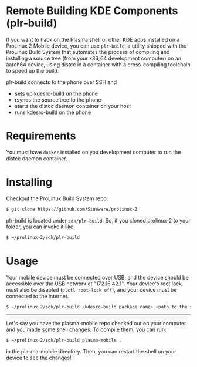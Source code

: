 # Remote Building KDE Components (plr-build)

If you want to hack on the Plasma shell or other KDE apps installed on a ProLinux 2 Mobile device, you can use `plr-build`, a utility shipped with the ProLinux Build System that automates the process of compiling and installing a source tree (from your x86_64 development computer) on an aarch64 device, using distcc in a container with a cross-compiling toolchain to speed up the build.

plr-build connects to the phone over SSH and
- sets up kdesrc-build on the phone
- rsyncs the source tree to the phone
- starts the distcc daemon container on your host
- runs kdesrc-build on the phone


# Requirements
You must have `docker` installed on you development computer to run the distcc daemon container.

# Installing
Checkout the ProLinux Build System repo:
```bash
$ git clone https://github.com/Sineware/prolinux-2
```

plr-build is located under `sdk/plr-build`. So, if you cloned prolinux-2 to your folder, you can invoke it like:
```bash
$ ~/prolinux-2/sdk/plr-build
```

# Usage
Your mobile device must be connected over USB, and the device should be accessible over the USB network at "172.16.42.1". 
Your device's root lock must also be disabled (`plctl root-lock off`), and your device must be connected to the internet.

```bash
$ ~/prolinux-2/sdk/plr-build <kdesrc-build package name> <path to the source tree>
```

<hr />

Let's say you have the plasma-mobile repo checked out on your computer and you made some shell changes. To compile them, you can run:
```bash
$ ~/prolinux-2/sdk/plr-build plasma-mobile .
```
in the plasma-mobile directory. Then, you can restart the shell on your device to see the changes!